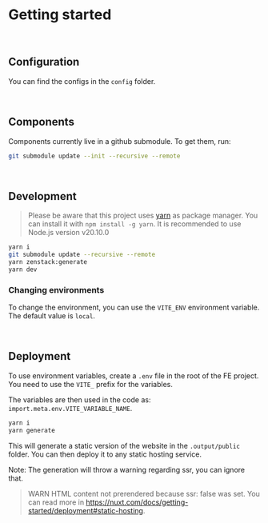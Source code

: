 # Getting started

<br>

## Configuration

You can find the configs in the `config` folder.

<br>

## Components

Components currently live in a github submodule. To get them, run:

```bash
git submodule update --init --recursive --remote
```

<br>

## Development

> Please be aware that this project uses [yarn](<[https://yarn.sh/](https://yarnpkg.com/)>) as package manager. You can install it with `npm install -g yarn`.
> It is recommended to use Node.js version v20.10.0

```bash
yarn i
git submodule update --recursive --remote
yarn zenstack:generate
yarn dev
```

### Changing environments

To change the environment, you can use the `VITE_ENV` environment variable.
The default value is `local`.

<br>

## Deployment

To use environment variables, create a `.env` file in the root of the FE project.
You need to use the `VITE_` prefix for the variables.

The variables are then used in the code as: `import.meta.env.VITE_VARIABLE_NAME`.

```bash
yarn i
yarn generate
```

This will generate a static version of the website in the `.output/public` folder.
You can then deploy it to any static hosting service.

Note: The generation will throw a warning regarding ssr, you can ignore that.

> WARN HTML content not prerendered because ssr: false was set. You can read more in https://nuxt.com/docs/getting-started/deployment#static-hosting.
